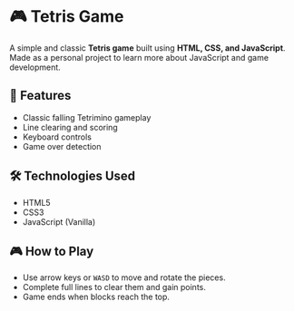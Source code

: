 # 🎮 Tetris Game

A simple and classic **Tetris game** built using **HTML, CSS, and JavaScript**. Made as a personal project to learn more about JavaScript and game development.

## 🧩 Features

- Classic falling Tetrimino gameplay
- Line clearing and scoring
- Keyboard controls
- Game over detection

## 🛠️ Technologies Used

- HTML5
- CSS3
- JavaScript (Vanilla)

## 🎮 How to Play

- Use arrow keys or `WASD` to move and rotate the pieces.
- Complete full lines to clear them and gain points.
- Game ends when blocks reach the top.
